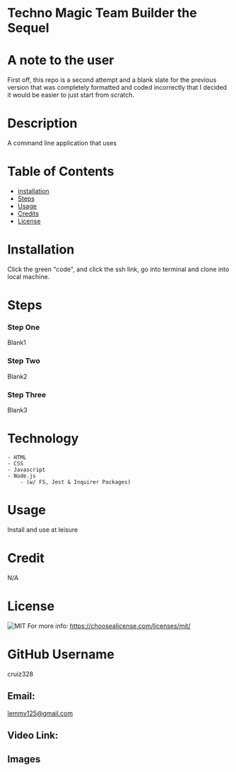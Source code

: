 # Techno Magic Team Builder the Sequel
# A note to the user
  First off, this repo is a second attempt and a blank slate for the previous version that was completely formatted and coded incorrectly that I decided it would be easier to just start from scratch.
  
# Description
A command line application that uses 
# Table of Contents
  
  - [installation](#installation)
  - [Steps](#steps)
  - [Usage](#usage)
  - [Credits](#credits)
  - [License](#license)
  
 # Installation
  Click the green "code", and click the ssh link, go into terminal and clone into local machine. 
   # Steps
### Step One
  Blank1
### Step Two
   Blank2
### Step Three
   Blank3

# Technology 
	- HTML
	- CSS
	- Javascript
	- Node.js
        - (w/ FS, Jest & Inquirer Packages)
# Usage
  Install and use at leisure

# Credit
 N/A 

# License
 ![MIT](https://img.shields.io/static/v1?label=License&message=MIT&color=success)
 For more info: https://choosealicense.com/licenses/mit/

# GitHub Username
 cruiz328 

## Email:

lemmy125@gmail.com

## Video Link:

## Images

